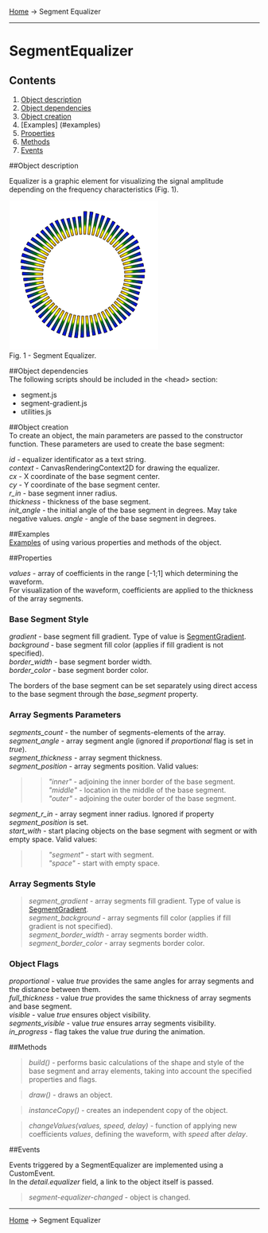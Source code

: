 <a href="../readme.html">Home</a> → Segment Equalizer  

***

# SegmentEqualizer

## Contents
1. [Object description](#description)  
2. [Object dependencies](#dependencies)
3. [Object creation](#constructor)  
4. [Examples] (#examples)  
5. [Properties](#properties)  
6. [Methods](#methods)  
7. [Events](#events)  

##<a id="description"></a>Object description

Equalizer is a graphic element for visualizing the signal amplitude depending on the frequency characteristics (Fig. 1).

![SegmentEqualizer](../docs/images/segment_equalizer.png)  
Fig. 1 - Segment Equalizer.  

##<a id="dependencies"></a>Object dependencies  
The following scripts should be included in the \<head> section:  

* segment.js  
* segment-gradient.js  
* utilities.js  

##<a id="constructor"></a>Object creation  
To create an object, the main parameters are passed to the constructor function. These parameters are used to create the base segment:  
>
*id* - equalizer identificator as a text string.  
*context* - CanvasRenderingContext2D for drawing the equalizer.  
*cx* - X coordinate of the base segment center.  
*cy* - Y coordinate of the base segment center.  
*r_in* - base segment inner radius.  
*thickness* - thickness of the base segment.  
*init_angle* - the initial angle of the base segment in degrees. May take negative values. 
*angle* - angle of the base segment in degrees.  

##<a id="examples"></a>Examples  
<a href="../examples/round-equalizer-examples.html" target="_blank">Examples</a> of using various properties and methods of the object.  

##<a id="properties"></a>Properties
>
*values* - array of coefficients in the range \[-1;1] which determining the waveform.  
For visualization of the waveform, coefficients are applied to the thickness of the array segments.  

### Base Segment Style  
>
*gradient* - base segment fill gradient. Type of value is <a href="segment-gradient.html">SegmentGradient</a>.   
*background* - base segment fill color (applies if fill gradient is not specified).  
*border_width* - base segment border width.  
*border_color* - base segment border color.  

The borders of the base segment can be set separately using direct access to the base segment through the *base_segment* property.  

### Array Segments Parameters  
>
*segments_count* - the number of segments-elements of the array.  
*segment_angle* - array segment angle (ignored if *proportional* flag is set in *true*).  
*segment_thickness* - array segment thickness.  
*segment_position* - array segments position. Valid values:  
>> _"inner"_ - adjoining the inner border of the base segment.  
>> _"middle"_ - location in the middle of the base segment.  
>> _"outer"_ - adjoining the outer border of the base segment.  
>
*segment_r_in* - array segment inner radius. Ignored if property *segment_position* is set.  
*start_with* - start placing objects on the base segment with segment or with empty space. Valid values:  
>> _"segment"_ - start with segment.  
>> _"space"_ - start with empty space.  

### Array Segments Style
> *segment_gradient* - array segments fill gradient. Type of value is <a href="segment-gradient.html">SegmentGradient</a>.  
> *segment_background* - array segments fill color (applies if fill gradient is not specified).  
> *segment_border_width* - array segments border width.  
> *segment_border_color* - array segments border color.  

### Object Flags
>
*proportional* - value *true* provides the same angles for array segments and the distance between them.  
*full_thickness* - value *true* provides the same thickness of array segments and base segment.  
*visible* - value *true* ensures object visibility.  
*segments_visible* - value *true* ensures array segments visibility.  
*in_progress* - flag takes the value *true* during the animation.  

##<a id="methods"></a>Methods

> *build()* - performs basic calculations of the shape and style of the base segment and array elements, taking into account the specified properties and flags.  

> *draw()* - draws an object.  

> *instanceCopy()* - creates an independent copy of the object.  

> *changeValues(values, speed, delay)* - function of applying new coefficients *values*, defining the waveform, with *speed* after *delay*.  

##<a id="events"></a>Events

Events triggered by a SegmentEqualizer are implemented using a CustomEvent.  
In the *detail.equalizer* field, a link to the object itself is passed.  

> *segment-equalizer-changed* - object is changed.  

***

<a href="../readme.html">Home</a> → Segment Equalizer  